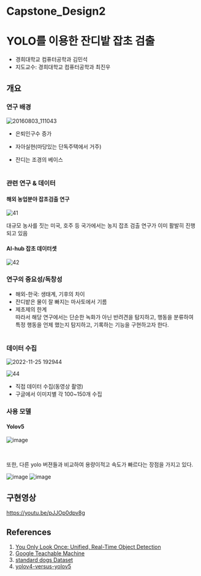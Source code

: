 # Capstone_Design2
# YOLO를 이용한 잔디밭 잡초 검출
* 경희대학교 컴퓨터공학과 김민석
* 지도교수: 경희대학교 컴퓨터공학과 최진우

## 개요
### 연구 배경
![20160803_111043](https://user-images.githubusercontent.com/57976156/205490046-e41deb92-8499-4c08-b8cc-caeff7a6e6a7.jpg)
* 은퇴인구수 증가

* 자아실현(마당있는 단독주택에서 거주)

* 잔디는 조경의 베이스

# 
### 관련 연구 & 데이터
#### 해외 농업분야 잡초검출 연구
![41](https://user-images.githubusercontent.com/57976156/205490634-ab4ba1a5-d7a2-4210-b5de-dba9afe818f8.png)

대규모 농사를 짓는 미국, 호주 등 국가에서는 농지 잡초 검출 연구가 이미 활발히 진행되고 있음

#### AI-hub 잡초 데이터셋
![42](https://user-images.githubusercontent.com/57976156/205490730-21fe61ac-d0cb-4f95-9df0-9780e4a2c6cf.png)

### 연구의 중요성/독창성
* 해외-한국: 생태계, 기후의 차이<br>
* 잔디밭은 물이 잘 빠지는 마사토에서 기름<br>
* 제초제의 한계<br>
따라서 해당 연구에서는 단순한 녹화가 아닌 반려견을 탐지하고, 행동을 분류하여 특정 행동을 언제 했는지 탐지하고, 기록하는 기능을 구현하고자 한다.

#
### 데이터 수집
![2022-11-25 192944](https://user-images.githubusercontent.com/57976156/205491863-4c25934c-9d25-4fb5-bd70-6a9e96c4ec2a.png)

![44](https://user-images.githubusercontent.com/57976156/205491736-8a588fda-8e16-4c3e-a096-cde98d218968.png)
* 직접 데이터 수집(동영상 촬영)<br>
* 구글에서 이미지별 각 100~150개 수집<br>

### 사용 모델
#### Yolov5

![image](https://user-images.githubusercontent.com/72953874/204129399-d6973f11-36bc-41eb-b608-5932c09e65e3.png)

<br>

또한, 다른 yolo 버젼들과 비교하여 용량이적고 속도가 빠르다는 장점을 가지고 있다.

![image](https://user-images.githubusercontent.com/72953874/204129631-19418d3f-66e3-41ba-add1-9a0bfd45d0bf.png)
![image](https://user-images.githubusercontent.com/72953874/204129632-90e835a2-7d0b-41d3-9cbc-eeb2e8c1105d.png)



## 구현영상

https://youtu.be/pJJOp0dpv8g

## References
1. [You Only Look Once: Unified, Real-Time Object Detection](https://arxiv.org/abs/1506.02640)
2. [Google Teachable Machine](https://teachablemachine.withgoogle.com/)
3. [standard dogs Dataset](http://vision.stanford.edu/aditya86/ImageNetDogs/)
4. [yolov4-versus-yolov5](https://blog.roboflow.com/yolov4-versus-yolov5/)
